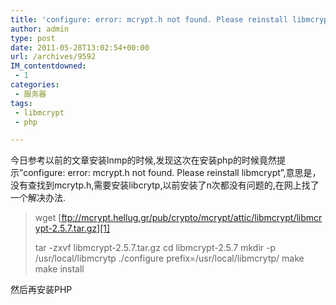 ```yaml
---
title: 'configure: error: mcrypt.h not found. Please reinstall libmcrypt'
author: admin
type: post
date: 2011-05-28T13:02:54+00:00
url: /archives/9592
IM_contentdowned:
 - 1
categories:
 - 服务器
tags:
 - libmcrypt
 - php

---
```

今日参考以前的文章安装lnmp的时候,发现这次在安装php的时候竟然提示”configure: error: mcrypt.h not found. Please reinstall libmcrypt”,意思是，没有查找到mcrytp.h,需要安装libcrytp,以前安装了n次都没有问题的,在网上找了一个解决办法.

> wget [ftp://mcrypt.hellug.gr/pub/crypto/mcrypt/attic/libmcrypt/libmcrypt-2.5.7.tar.gz][1]
>
> tar -zxvf libmcrypt-2.5.7.tar.gz
> cd libmcrypt-2.5.7
> mkdir -p /usr/local/libmcrytp
> ./configure prefix=/usr/local/libmcrytp/
> make
> make install

然后再安装PHP



 [1]: ftp://mcrypt.hellug.gr/pub/crypto/mcrypt/attic/libmcrypt/libmcrypt-2.5.7.tar.gz